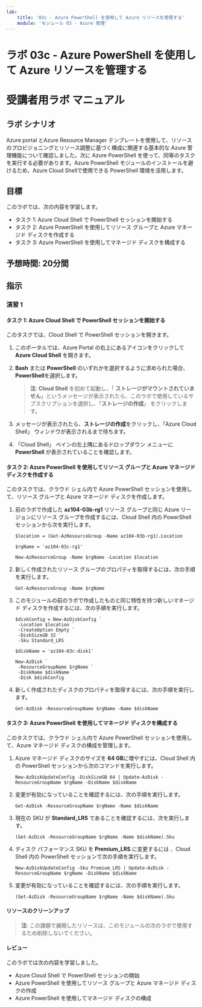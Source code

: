 ```yaml
---
lab:
    title: '03c - Azure PowerShell を使用して Azure リソースを管理する'
    module: 'モジュール 03 - Azure 管理'
---
```


# ラボ 03c - Azure PowerShell を使用して Azure リソースを管理する
# 受講者用ラボ マニュアル

## ラボ シナリオ

Azure portal とAzure Resource Manager テンプレートを使用して、リソース のプロビジョニングとリソース調整に基づく構成に関連する基本的な Azure 管理機能について確認しました。次に Azure PowerShell を使って、同等のタスクを実行する必要があります。Azure PowerShell モジュールのインストールを避けるため、Azure Cloud Shellで使用できる PowerShell 環境を活用します。

## 目標

このラボでは、次の内容を学習します。

+ タスク 1: Azure Cloud Shell で PowerShell セッションを開始する
+ タスク 2: Azure PowerShell を使用してリソース グループと Azure マネージド ディスクを作成する
+ タスク 3: Azure PowerShell を使用してマネージド ディスクを構成する

## 予想時間: 20分間
## 指示

### 演習 1

#### タスク 1: Azure Cloud Shell で PowerShell セッションを開始する

このタスクでは、Cloud Shell で PowerShell セッションを開きます。 

1. このポータルでは、Azure Portal の右上にあるアイコンをクリックして **Azure Cloud Shell** を開きます。

1. **Bash** または **PowerShell** のいずれかを選択するように求められた場合、**PowerShell**を選択します。 

    >**注**: **Cloud Shell** を初めて起動し、「 **ストレージがマウントされていません**」というメッセージが表示されたら、このラボで使用しているサブスクリプションを選択し、「**ストレージの作成**」 をクリックします。 

1. メッセージが表示されたら、**ストレージの作成**をクリックし、「Azure Cloud Shell」 ウィンドウが表示されるまで待ちます。 

1. 「Cloud Shell」 ペインの左上隅にあるドロップダウン メニューに **PowerShell** が表示されていることを確認します。

#### タスク 2: Azure PowerShell を使用してリソース グループと Azure マネージド ディスクを作成する

このタスクでは、クラウド シェル内で Azure PowerShell セッションを使用して、リソース グループと Azure マネージド ディスクを作成します。

1. 前のラボで作成した **az104-03b-rg1** リソース グループと同じ Azure リージョンにリソース グループを作成するには、Cloud Shell 内の PowerShell セッションから次を実行します。

   ```pwsh
   $location = (Get-AzResourceGroup -Name az104-03b-rg1).Location

   $rgName = 'az104-03c-rg1'

   New-AzResourceGroup -Name $rgName -Location $location
   ```
1. 新しく作成されたリソース グループのプロパティを取得するには、次の手順を実行します。

   ```pwsh
   Get-AzResourceGroup -Name $rgName
   ```
1. このモジュールの前のラボで作成したものと同じ特性を持つ新しいマネージド ディスクを作成するには、次の手順を実行します。

   ```pwsh
   $diskConfig = New-AzDiskConfig `
    -Location $location `
    -CreateOption Empty `
    -DiskSizeGB 32 `
    -Sku Standard_LRS

   $diskName = 'az104-03c-disk1'

   New-AzDisk `
    -ResourceGroupName $rgName `
    -DiskName $diskName `
    -Disk $diskConfig
   ```

1. 新しく作成されたディスクのプロパティを取得するには、次の手順を実行します。

   ```pwsh
   Get-AzDisk -ResourceGroupName $rgName -Name $diskName
   ```

#### タスク 3: Azure PowerShell を使用してマネージド ディスクを構成する

このタスクでは、クラウド シェル内で Azure PowerShell セッションを使用して、Azure マネージド ディスクの構成を管理します。 

1. Azure マネージド ディスクのサイズを **64 GB**に増やすには、Cloud Shell 内の PowerShell セッションから次のコマンドを実行します。

   ```pwsh
   New-AzDiskUpdateConfig -DiskSizeGB 64 | Update-AzDisk -ResourceGroupName $rgName -DiskName $diskName
   ```

1. 変更が有効になっていることを確認するには、次の手順を実行します。

   ```pwsh
   Get-AzDisk -ResourceGroupName $rgName -Name $diskName
   ```

1. 現在の SKU が **Standard_LRS** であることを確認するには、次を実行します。

   ```pwsh
   (Get-AzDisk -ResourceGroupName $rgName -Name $diskName).Sku
   ```

1. ディスク パフォーマンス SKU を **Premium_LRS** に変更するには 、Cloud Shell 内の PowerShell セッションで次の手順を実行します。

   ```pwsh
   New-AzDiskUpdateConfig -Sku Premium_LRS | Update-AzDisk -ResourceGroupName $rgName -DiskName $diskName
   ```

1. 変更が有効になっていることを確認するには、次の手順を実行します。

   ```pwsh
   (Get-AzDisk -ResourceGroupName $rgName -Name $diskName).Sku
   ```

#### リソースのクリーンアップ

   >**注**: この課題で展開したリソースは、このモジュールの次のラボで使用するため削除しないでください。

#### レビュー

このラボでは次の内容を学習しました。

- Azure Cloud Shell で PowerShell セッションの開始
- Azure PowerShell を使用してリソース グループと Azure マネージド ディスクの作成
- Azure PowerShell を使用してマネージド ディスクの構成
